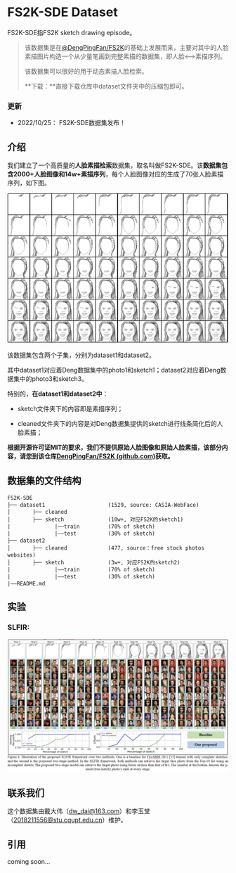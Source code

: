 # FS2K-SDE Dataset

FS2K-SDE指FS2K sketch drawing episode。

> 该数据集是在[@DengPingFan/FS2K](https://github.com/DengPingFan/FS2K)的基础上发展而来，主要对其中的人脸素描图片构造一个从少量笔画到完整素描的数据集，即人脸<-->素描序列。
>
> 该数据集可以很好的用于动态素描人脸检索。
>
> **下载：**直接下载仓库中dataset文件夹中的压缩包即可。

### 更新

- 2022/10/25： FS2K-SDE数据集发布！

## 介绍

我们建立了一个高质量的**人脸素描检索**数据集，取名叫做FS2K-SDE。该**数据集包含2000+人脸图像和14w+素描序列**，每个人脸图像对应的生成了70张人脸素描序列，如下图。

![img](README.assets/wps1.png)

该数据集包含两个子集，分别为dataset1和dataset2。

其中dataset1对应着Deng数据集中的photo1和sketch1；dataset2对应着Deng数据集中的photo3和sketch3。

特别的，**在dataset1和dataset2中**：

- sketch文件夹下的内容即是素描序列；

- cleaned文件夹下的内容是对Deng数据集提供的sketch进行线条简化后的人脸素描；

**根据开源许可证MIT的要求，我们不提供原始人脸图像和原始人脸素描，该部分内容，请您到该仓库[DengPingFan/FS2K (github.com)](https://github.com/DengPingFan/FS2K)获取。**

## 数据集的文件结构

```
FS2K-SDE
├── dataset1                    (1529, source: CASIA-WebFace)
│       ├── cleaned
│       ├── sketch              (10w+, 对应FS2K的sketch1)
|              |——train         (70% of sketch)
|              |——test          (30% of sketch)
├── dataset2
│       ├── cleaned             (477, source：free stock photos websites)
│       ├── sketch              (3w+, 对应FS2K的sketch2)
|              |——train         (70% of sketch)
|              |——test          (30% of sketch)
|——README.md
```

## 实验

### SLFIR:

![image-20221025130509813](README.assets/image-20221025130509813.png)

## 联系我们

这个数据集由戴大伟（dw_dai@163.com）和李玉堂（2018211556@stu.cqupt.edu.cn）维护。

## 引用

coming soon...